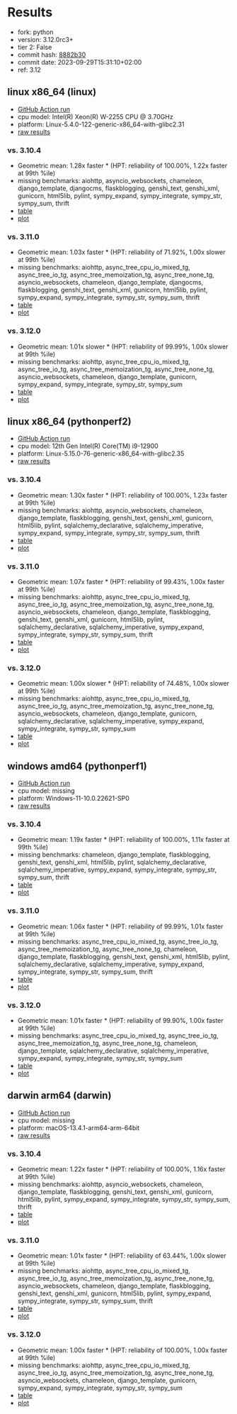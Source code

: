 # Results

- fork: python
- version: 3.12.0rc3+
- tier 2: False
- commit hash: [8882b30](https://github.com/python/cpython/commit/8882b30)
- commit date: 2023-09-29T15:31:10+02:00
- ref: 3.12

## linux x86_64 (linux)

- [GitHub Action run](https://github.com/faster-cpython/benchmarking/actions/runs/6366652790)
- cpu model: Intel(R) Xeon(R) W-2255 CPU @ 3.70GHz
- platform: Linux-5.4.0-122-generic-x86_64-with-glibc2.31
- [raw results](bm-20230929-linux-x86_64-python-3.12-3.12.0rc3%2B-8882b30.json)

### vs. 3.10.4

- Geometric mean: 1.28x faster \* (HPT: reliability of 100.00%, 1.22x faster at 99th %ile)
- missing benchmarks: aiohttp, asyncio_websockets, chameleon, django_template, djangocms, flaskblogging, genshi_text, genshi_xml, gunicorn, html5lib, pylint, sympy_expand, sympy_integrate, sympy_str, sympy_sum, thrift
- [table](bm-20230929-linux-x86_64-python-3.12-3.12.0rc3%2B-8882b30-vs-3.10.4.md)
- [plot](bm-20230929-linux-x86_64-python-3.12-3.12.0rc3%2B-8882b30-vs-3.10.4.png)

### vs. 3.11.0

- Geometric mean: 1.03x faster \* (HPT: reliability of 71.92%, 1.00x slower at 99th %ile)
- missing benchmarks: aiohttp, async_tree_cpu_io_mixed_tg, async_tree_io_tg, async_tree_memoization_tg, async_tree_none_tg, asyncio_websockets, chameleon, django_template, djangocms, flaskblogging, genshi_text, genshi_xml, gunicorn, html5lib, pylint, sympy_expand, sympy_integrate, sympy_str, sympy_sum, thrift
- [table](bm-20230929-linux-x86_64-python-3.12-3.12.0rc3%2B-8882b30-vs-3.11.0.md)
- [plot](bm-20230929-linux-x86_64-python-3.12-3.12.0rc3%2B-8882b30-vs-3.11.0.png)

### vs. 3.12.0

- Geometric mean: 1.01x slower \* (HPT: reliability of 99.99%, 1.00x slower at 99th %ile)
- missing benchmarks: aiohttp, async_tree_cpu_io_mixed_tg, async_tree_io_tg, async_tree_memoization_tg, async_tree_none_tg, asyncio_websockets, chameleon, django_template, gunicorn, sympy_expand, sympy_integrate, sympy_str, sympy_sum
- [table](bm-20230929-linux-x86_64-python-3.12-3.12.0rc3%2B-8882b30-vs-3.12.0.md)
- [plot](bm-20230929-linux-x86_64-python-3.12-3.12.0rc3%2B-8882b30-vs-3.12.0.png)

## linux x86_64 (pythonperf2)

- [GitHub Action run](https://github.com/faster-cpython/benchmarking/actions/runs/6366652790)
- cpu model: 12th Gen Intel(R) Core(TM) i9-12900
- platform: Linux-5.15.0-76-generic-x86_64-with-glibc2.35
- [raw results](bm-20230929-pythonperf2-x86_64-python-3.12-3.12.0rc3%2B-8882b30.json)

### vs. 3.10.4

- Geometric mean: 1.30x faster \* (HPT: reliability of 100.00%, 1.23x faster at 99th %ile)
- missing benchmarks: aiohttp, asyncio_websockets, chameleon, django_template, flaskblogging, genshi_text, genshi_xml, gunicorn, html5lib, pylint, sqlalchemy_declarative, sqlalchemy_imperative, sympy_expand, sympy_integrate, sympy_str, sympy_sum, thrift
- [table](bm-20230929-pythonperf2-x86_64-python-3.12-3.12.0rc3%2B-8882b30-vs-3.10.4.md)
- [plot](bm-20230929-pythonperf2-x86_64-python-3.12-3.12.0rc3%2B-8882b30-vs-3.10.4.png)

### vs. 3.11.0

- Geometric mean: 1.07x faster \* (HPT: reliability of 99.43%, 1.00x faster at 99th %ile)
- missing benchmarks: aiohttp, async_tree_cpu_io_mixed_tg, async_tree_io_tg, async_tree_memoization_tg, async_tree_none_tg, asyncio_websockets, chameleon, django_template, flaskblogging, genshi_text, genshi_xml, gunicorn, html5lib, pylint, sqlalchemy_declarative, sqlalchemy_imperative, sympy_expand, sympy_integrate, sympy_str, sympy_sum, thrift
- [table](bm-20230929-pythonperf2-x86_64-python-3.12-3.12.0rc3%2B-8882b30-vs-3.11.0.md)
- [plot](bm-20230929-pythonperf2-x86_64-python-3.12-3.12.0rc3%2B-8882b30-vs-3.11.0.png)

### vs. 3.12.0

- Geometric mean: 1.00x slower \* (HPT: reliability of 74.48%, 1.00x slower at 99th %ile)
- missing benchmarks: aiohttp, async_tree_cpu_io_mixed_tg, async_tree_io_tg, async_tree_memoization_tg, async_tree_none_tg, asyncio_websockets, chameleon, django_template, gunicorn, sqlalchemy_declarative, sqlalchemy_imperative, sympy_expand, sympy_integrate, sympy_str, sympy_sum
- [table](bm-20230929-pythonperf2-x86_64-python-3.12-3.12.0rc3%2B-8882b30-vs-3.12.0.md)
- [plot](bm-20230929-pythonperf2-x86_64-python-3.12-3.12.0rc3%2B-8882b30-vs-3.12.0.png)

## windows amd64 (pythonperf1)

- [GitHub Action run](https://github.com/faster-cpython/benchmarking/actions/runs/6366652790)
- cpu model: missing
- platform: Windows-11-10.0.22621-SP0
- [raw results](bm-20230929-pythonperf1-amd64-python-3.12-3.12.0rc3%2B-8882b30.json)

### vs. 3.10.4

- Geometric mean: 1.19x faster \* (HPT: reliability of 100.00%, 1.11x faster at 99th %ile)
- missing benchmarks: chameleon, django_template, flaskblogging, genshi_text, genshi_xml, html5lib, pylint, sqlalchemy_declarative, sqlalchemy_imperative, sympy_expand, sympy_integrate, sympy_str, sympy_sum, thrift
- [table](bm-20230929-pythonperf1-amd64-python-3.12-3.12.0rc3%2B-8882b30-vs-3.10.4.md)
- [plot](bm-20230929-pythonperf1-amd64-python-3.12-3.12.0rc3%2B-8882b30-vs-3.10.4.png)

### vs. 3.11.0

- Geometric mean: 1.06x faster \* (HPT: reliability of 99.99%, 1.01x faster at 99th %ile)
- missing benchmarks: async_tree_cpu_io_mixed_tg, async_tree_io_tg, async_tree_memoization_tg, async_tree_none_tg, chameleon, django_template, flaskblogging, genshi_text, genshi_xml, html5lib, pylint, sqlalchemy_declarative, sqlalchemy_imperative, sympy_expand, sympy_integrate, sympy_str, sympy_sum, thrift
- [table](bm-20230929-pythonperf1-amd64-python-3.12-3.12.0rc3%2B-8882b30-vs-3.11.0.md)
- [plot](bm-20230929-pythonperf1-amd64-python-3.12-3.12.0rc3%2B-8882b30-vs-3.11.0.png)

### vs. 3.12.0

- Geometric mean: 1.01x faster \* (HPT: reliability of 99.90%, 1.00x faster at 99th %ile)
- missing benchmarks: async_tree_cpu_io_mixed_tg, async_tree_io_tg, async_tree_memoization_tg, async_tree_none_tg, chameleon, django_template, sqlalchemy_declarative, sqlalchemy_imperative, sympy_expand, sympy_integrate, sympy_str, sympy_sum
- [table](bm-20230929-pythonperf1-amd64-python-3.12-3.12.0rc3%2B-8882b30-vs-3.12.0.md)
- [plot](bm-20230929-pythonperf1-amd64-python-3.12-3.12.0rc3%2B-8882b30-vs-3.12.0.png)

## darwin arm64 (darwin)

- [GitHub Action run](https://github.com/faster-cpython/benchmarking/actions/runs/6366652790)
- cpu model: missing
- platform: macOS-13.4.1-arm64-arm-64bit
- [raw results](bm-20230929-darwin-arm64-python-3.12-3.12.0rc3%2B-8882b30.json)

### vs. 3.10.4

- Geometric mean: 1.22x faster \* (HPT: reliability of 100.00%, 1.16x faster at 99th %ile)
- missing benchmarks: aiohttp, asyncio_websockets, chameleon, django_template, flaskblogging, genshi_text, genshi_xml, gunicorn, html5lib, pylint, sympy_expand, sympy_integrate, sympy_str, sympy_sum, thrift
- [table](bm-20230929-darwin-arm64-python-3.12-3.12.0rc3%2B-8882b30-vs-3.10.4.md)
- [plot](bm-20230929-darwin-arm64-python-3.12-3.12.0rc3%2B-8882b30-vs-3.10.4.png)

### vs. 3.11.0

- Geometric mean: 1.01x faster \* (HPT: reliability of 63.44%, 1.00x slower at 99th %ile)
- missing benchmarks: aiohttp, async_tree_cpu_io_mixed_tg, async_tree_io_tg, async_tree_memoization_tg, async_tree_none_tg, asyncio_websockets, chameleon, django_template, flaskblogging, genshi_text, genshi_xml, gunicorn, html5lib, pylint, sympy_expand, sympy_integrate, sympy_str, sympy_sum, thrift
- [table](bm-20230929-darwin-arm64-python-3.12-3.12.0rc3%2B-8882b30-vs-3.11.0.md)
- [plot](bm-20230929-darwin-arm64-python-3.12-3.12.0rc3%2B-8882b30-vs-3.11.0.png)

### vs. 3.12.0

- Geometric mean: 1.00x faster \* (HPT: reliability of 100.00%, 1.00x faster at 99th %ile)
- missing benchmarks: aiohttp, async_tree_cpu_io_mixed_tg, async_tree_io_tg, async_tree_memoization_tg, async_tree_none_tg, asyncio_websockets, chameleon, django_template, gunicorn, sympy_expand, sympy_integrate, sympy_str, sympy_sum
- [table](bm-20230929-darwin-arm64-python-3.12-3.12.0rc3%2B-8882b30-vs-3.12.0.md)
- [plot](bm-20230929-darwin-arm64-python-3.12-3.12.0rc3%2B-8882b30-vs-3.12.0.png)


